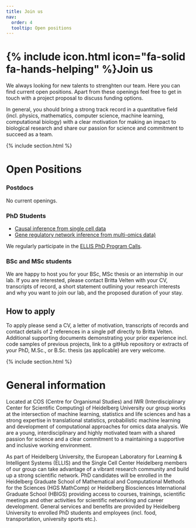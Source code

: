 ```yaml
---
title: Join us
nav:
  order: 4
  tooltip: Open positions
---
```


# {% include icon.html icon="fa-solid fa-hands-helping" %}Join us

We always looking for new talents to strenghten our team. Here you can find current open positions. Apart from these openings feel free to get in touch with a project proposal to discuss funding options.

In general, you should bring a strong track record in a quantitative field (incl. physics, mathematics, computer science, machine learning, computational biology) with a clear motivation for making an impact to biological research and share our passion for science and commitment to succeed as a team.

{% include section.html %}

# Open Positions


### Postdocs

No current openings.

### PhD Students

- [Causal inference from single cell data](https://jobrxiv.org/job/heidelberg-university-27778-postdoc-phd-position-causal-inference-from-single-cell-data/)
- [Gene regulatory network inference from multi-omics data)](https://jobrxiv.org/job/heidelberg-university-27778-phd-position-gene-regulatory-network-inference-from-multi-omics-data/)

We regularly participate in the [ELLIS PhD Program Calls](https://ellis.eu/).

### BSc and MSc students
We are happy to host you for your BSc, MSc thesis or an internship in our lab. If you are interested, please contact Britta Velten with your CV, transcripts of record, a short statement outlining your research interests and why you want to join our lab, and the proposed duration of your stay.

## How to apply
To apply please send a CV, a letter of motivation, transcripts of records and contact details of 2 references in a single pdf directly to Britta Velten. Additional supporting documents demonstrating your prior experience incl. code samples of previous projects, link to a gitHub repository or extracts of your PhD, M.Sc., or B.Sc. thesis (as applicable) are very welcome. 


{% include section.html %}

# General information
Located at COS (Centre for Organismal Studies) and IWR (Interdisciplinary Center for Scientific Computing) of Heidelberg University our group works at the intersection of machine learning, statistics and life sciences and has a strong expertise in translational statistics, probabilistic machine learning and development of computational approaches for omics data analysis. We are a young, interdisciplinary and highly motivated team with a shared passion for science and a clear commitment to a maintaining a supportive and inclusive working environment.

As part of Heidelberg University, the European Laboratory for Learning & Intelligent Systems (ELLIS) and the Single Cell Center Heidelberg members of our group can take advantage of a vibrant research community and build up a strong scientific network. PhD candidates will be enrolled in the Heidelberg Graduate School of Mathematical and Computational Methods for the Sciences (HGS MathComp) or Heidelberg Biosciences International Graduate School (HBIGS) providing access to courses, trainings, scientific meetings and other activities for scientific networking and career development. General services and benefits are provided by Heidelberg University to enrolled PhD students and employees (incl. food, transportation, university sports etc.).


